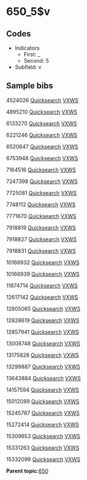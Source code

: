 # 650\_5$v

## Codes

-   Indicators
    -   First: \_
    -   Second: 5
-   Subfield: v

## Sample bibs

4524026 [Quicksearch](https://search.library.yale.edu/catalog/4524026) [VXWS](http://prodorbis.library.yale.edu:7014/vxws/GetHoldingsService?bibId=4524026)

4895210 [Quicksearch](https://search.library.yale.edu/catalog/4895210) [VXWS](http://prodorbis.library.yale.edu:7014/vxws/GetHoldingsService?bibId=4895210)

6133270 [Quicksearch](https://search.library.yale.edu/catalog/6133270) [VXWS](http://prodorbis.library.yale.edu:7014/vxws/GetHoldingsService?bibId=6133270)

6221246 [Quicksearch](https://search.library.yale.edu/catalog/6221246) [VXWS](http://prodorbis.library.yale.edu:7014/vxws/GetHoldingsService?bibId=6221246)

6520647 [Quicksearch](https://search.library.yale.edu/catalog/6520647) [VXWS](http://prodorbis.library.yale.edu:7014/vxws/GetHoldingsService?bibId=6520647)

6753948 [Quicksearch](https://search.library.yale.edu/catalog/6753948) [VXWS](http://prodorbis.library.yale.edu:7014/vxws/GetHoldingsService?bibId=6753948)

7164516 [Quicksearch](https://search.library.yale.edu/catalog/7164516) [VXWS](http://prodorbis.library.yale.edu:7014/vxws/GetHoldingsService?bibId=7164516)

7247398 [Quicksearch](https://search.library.yale.edu/catalog/7247398) [VXWS](http://prodorbis.library.yale.edu:7014/vxws/GetHoldingsService?bibId=7247398)

7725081 [Quicksearch](https://search.library.yale.edu/catalog/7725081) [VXWS](http://prodorbis.library.yale.edu:7014/vxws/GetHoldingsService?bibId=7725081)

7748112 [Quicksearch](https://search.library.yale.edu/catalog/7748112) [VXWS](http://prodorbis.library.yale.edu:7014/vxws/GetHoldingsService?bibId=7748112)

7771670 [Quicksearch](https://search.library.yale.edu/catalog/7771670) [VXWS](http://prodorbis.library.yale.edu:7014/vxws/GetHoldingsService?bibId=7771670)

7918819 [Quicksearch](https://search.library.yale.edu/catalog/7918819) [VXWS](http://prodorbis.library.yale.edu:7014/vxws/GetHoldingsService?bibId=7918819)

7918827 [Quicksearch](https://search.library.yale.edu/catalog/7918827) [VXWS](http://prodorbis.library.yale.edu:7014/vxws/GetHoldingsService?bibId=7918827)

7918831 [Quicksearch](https://search.library.yale.edu/catalog/7918831) [VXWS](http://prodorbis.library.yale.edu:7014/vxws/GetHoldingsService?bibId=7918831)

10166932 [Quicksearch](https://search.library.yale.edu/catalog/10166932) [VXWS](http://prodorbis.library.yale.edu:7014/vxws/GetHoldingsService?bibId=10166932)

10166939 [Quicksearch](https://search.library.yale.edu/catalog/10166939) [VXWS](http://prodorbis.library.yale.edu:7014/vxws/GetHoldingsService?bibId=10166939)

11674714 [Quicksearch](https://search.library.yale.edu/catalog/11674714) [VXWS](http://prodorbis.library.yale.edu:7014/vxws/GetHoldingsService?bibId=11674714)

12617142 [Quicksearch](https://search.library.yale.edu/catalog/12617142) [VXWS](http://prodorbis.library.yale.edu:7014/vxws/GetHoldingsService?bibId=12617142)

12805065 [Quicksearch](https://search.library.yale.edu/catalog/12805065) [VXWS](http://prodorbis.library.yale.edu:7014/vxws/GetHoldingsService?bibId=12805065)

12828619 [Quicksearch](https://search.library.yale.edu/catalog/12828619) [VXWS](http://prodorbis.library.yale.edu:7014/vxws/GetHoldingsService?bibId=12828619)

12857941 [Quicksearch](https://search.library.yale.edu/catalog/12857941) [VXWS](http://prodorbis.library.yale.edu:7014/vxws/GetHoldingsService?bibId=12857941)

13008748 [Quicksearch](https://search.library.yale.edu/catalog/13008748) [VXWS](http://prodorbis.library.yale.edu:7014/vxws/GetHoldingsService?bibId=13008748)

13175828 [Quicksearch](https://search.library.yale.edu/catalog/13175828) [VXWS](http://prodorbis.library.yale.edu:7014/vxws/GetHoldingsService?bibId=13175828)

13299887 [Quicksearch](https://search.library.yale.edu/catalog/13299887) [VXWS](http://prodorbis.library.yale.edu:7014/vxws/GetHoldingsService?bibId=13299887)

13643884 [Quicksearch](https://search.library.yale.edu/catalog/13643884) [VXWS](http://prodorbis.library.yale.edu:7014/vxws/GetHoldingsService?bibId=13643884)

14157594 [Quicksearch](https://search.library.yale.edu/catalog/14157594) [VXWS](http://prodorbis.library.yale.edu:7014/vxws/GetHoldingsService?bibId=14157594)

15012089 [Quicksearch](https://search.library.yale.edu/catalog/15012089) [VXWS](http://prodorbis.library.yale.edu:7014/vxws/GetHoldingsService?bibId=15012089)

15245787 [Quicksearch](https://search.library.yale.edu/catalog/15245787) [VXWS](http://prodorbis.library.yale.edu:7014/vxws/GetHoldingsService?bibId=15245787)

15272414 [Quicksearch](https://search.library.yale.edu/catalog/15272414) [VXWS](http://prodorbis.library.yale.edu:7014/vxws/GetHoldingsService?bibId=15272414)

15309653 [Quicksearch](https://search.library.yale.edu/catalog/15309653) [VXWS](http://prodorbis.library.yale.edu:7014/vxws/GetHoldingsService?bibId=15309653)

15331263 [Quicksearch](https://search.library.yale.edu/catalog/15331263) [VXWS](http://prodorbis.library.yale.edu:7014/vxws/GetHoldingsService?bibId=15331263)

15332099 [Quicksearch](https://search.library.yale.edu/catalog/15332099) [VXWS](http://prodorbis.library.yale.edu:7014/vxws/GetHoldingsService?bibId=15332099)

**Parent topic:**[650](../../tags/650/650.md)

